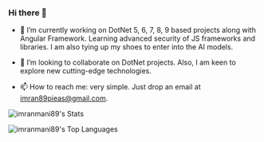 ### Hi there 👋
- 🔭 I’m currently working on DotNet 5, 6, 7, 8, 9 based projects along with Angular Framework. Learning advanced security of JS frameworks and libraries. I am also tying up my shoes to enter into the AI models.

- 👯 I’m looking to collaborate on DotNet projects. Also, I am keen to explore new cutting-edge technologies.

- 📫 How to reach me: very simple. Just drop an email at imran89pieas@gmail.com.

![imranmani89's Stats](https://github-readme-stats.vercel.app/api?username=imranmani89&theme=vue&show_icons=true&hide_border=true&count_private=false)

![imranmani89's Top Languages](https://github-readme-stats.vercel.app/api/top-langs/?username=imranmani89&theme=vue&show_icons=true&hide_border=true&layout=compact)
<!--
**imranmani89/imranmani89** is a ✨ _special_ ✨ repository because its `README.md` (this file) appears on your GitHub profile.

Here are some ideas to get you started:

- 🔭 I’m currently working on ...
- 🌱 I’m currently learning ...
- 👯 I’m looking to collaborate on ...
- 🤔 I’m looking for help with ...
- 💬 Ask me about ...
- 📫 How to reach me: ...
- 😄 Pronouns: ...
- ⚡ Fun fact: ...
-->
